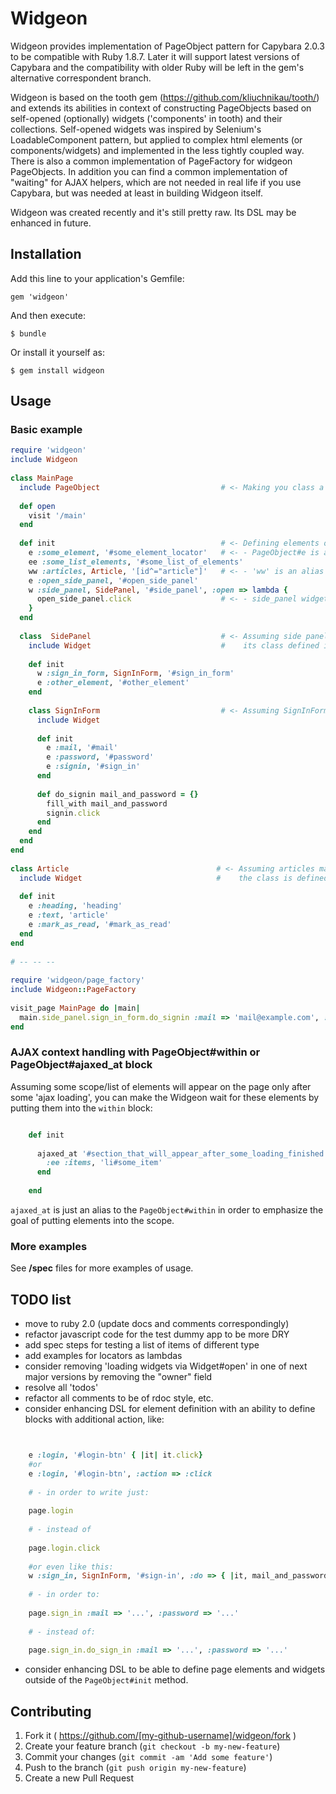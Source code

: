 # Widgeon

Widgeon provides implementation of PageObject pattern for Capybara 2.0.3 to be compatible with Ruby 1.8.7.
Later it will support latest versions of Capybara and the compatibility with older Ruby will be left in the gem's alternative correspondent branch.

Widgeon is based on the tooth gem (https://github.com/kliuchnikau/tooth/) and extends its abilities in context of constructing PageObjects based on self-opened (optionally) widgets ('components' in tooth) and their collections. Self-opened widgets was inspired by Selenium's LoadableComponent pattern, but applied to complex html elements (or components/widgets) and implemented in the less tightly coupled way.  There is also a common implementation of PageFactory for widgeon PageObjects. In addition you can find a common implementation of "waiting" for AJAX helpers, which are not needed in real life if you use Capybara, but was needed at least in building Widgeon itself.

Widgeon was created recently and it's still pretty raw. Its DSL may be enhanced in future.

## Installation

Add this line to your application's Gemfile:

    gem 'widgeon'

And then execute:

    $ bundle

Or install it yourself as:

    $ gem install widgeon

## Usage

### Basic example

```ruby
require 'widgeon'
include Widgeon
    
class MainPage
  include PageObject                           # <- Making you class a 'widgeon' PageObject
      
  def open
    visit '/main'
  end
      
  def init                                     # <- Defining elements of your PageObject inside
    e :some_element, '#some_element_locator'   # <- - PageObject#e is an alias to PageObject#element helper
    ee :some_list_elements, '#some_list_of_elements'
    ww :articles, Article, '[id^="article"]'   # <- - 'ww' is an alias for 'widgets'
    e :open_side_panel, '#open_side_panel'
    w :side_panel, SidePanel, '#side_panel', :open => lambda {   
      open_side_panel.click                    # <- - side_panel widget will be opened automatically
    }
  end
      
  class  SidePanel                             # <- Assuming side panel exists only on main page, 
    include Widget                             #    its class defined inside the MainPage class
        
    def init
      w :sign_in_form, SignInForm, '#sign_in_form'
      e :other_element, '#other_element'
    end
        
    class SignInForm                           # <- Assuming SignInForm exist only inside side panel...
      include Widget
              
      def init
        e :mail, '#mail'
        e :password, '#password'
        e :signin, '#sign_in'
      end
              
      def do_signin mail_and_password = {}
        fill_with mail_and_password
        signin.click
      end
    end
  end
end
    
class Article                                 # <- Assuming articles may exist on several pages, 
  include Widget                              #    the class is defined globally
      
  def init
    e :heading, 'heading'
    e :text, 'article'
    e :mark_as_read, '#mark_as_read'
  end
end
    
# -- -- -- 
    
require 'widgeon/page_factory'
include Widgeon::PageFactory
    
visit_page MainPage do |main|
  main.side_panel.sign_in_form.do_signin :mail => 'mail@example.com', :password => 'supersecret'
end
```

### AJAX context handling with PageObject#within or PageObject#ajaxed_at block

Assuming some scope/list of elements will appear on the page only after some 'ajax loading', you can make the Widgeon wait for these elements by putting them into the `within` block:

```ruby

    def init
    
      ajaxed_at '#section_that_will_appear_after_some_loading_finished' do
        :ee :items, 'li#some_item'
      end
    
    end
```

`ajaxed_at` is just an alias to the `PageObject#within` in order to emphasize the goal of putting elements into the scope.

### More examples

See **/spec** files for more examples of usage.

## TODO list

* move to ruby 2.0 (update docs and comments correspondingly)
* refactor javascript code for the test dummy app to be more DRY
* add spec steps for testing a list of items of different type
* add examples for locators as lambdas
* consider removing 'loading widgets via Widget#open' in one of next major versions by removing the "owner" field 
* resolve all 'todos'
* refactor all comments to be of rdoc style, etc.
* consider enhancing DSL for element definition with an ability to define blocks with additional action, like:

```ruby


    e :login, '#login-btn' { |it| it.click}
    #or
    e :login, '#login-btn', :action => :click
    
    # - in order to write just:
  
    page.login
    
    # - instead of 
    
    page.login.click
    
    #or even like this:
    w :sign_in, SignInForm, '#sign-in', :do => { |it, mail_and_password| it.fill_with mail_and_password; it.submit }
    
    # - in order to:
    
    page.sign_in :mail => '...', :password => '...'
    
    # - instead of:
    
    page.sign_in.do_sign_in :mail => '...', :password => '...'
```    

* consider enhancing DSL to be able to define page elements and widgets outside of the `PageObject#init` method.


## Contributing

1. Fork it ( https://github.com/[my-github-username]/widgeon/fork )
2. Create your feature branch (`git checkout -b my-new-feature`)
3. Commit your changes (`git commit -am 'Add some feature'`)
4. Push to the branch (`git push origin my-new-feature`)
5. Create a new Pull Request
